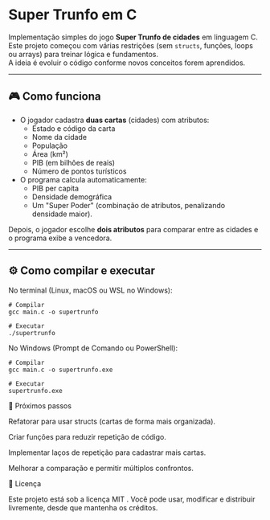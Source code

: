 # Super Trunfo em C

Implementação simples do jogo **Super Trunfo de cidades** em linguagem C.  
Este projeto começou com várias restrições (sem `structs`, funções, loops ou arrays) para treinar lógica e fundamentos.  
A ideia é evoluir o código conforme novos conceitos forem aprendidos.

---

## 🎮 Como funciona
- O jogador cadastra **duas cartas** (cidades) com atributos:
  - Estado e código da carta  
  - Nome da cidade  
  - População  
  - Área (km²)  
  - PIB (em bilhões de reais)  
  - Número de pontos turísticos  
- O programa calcula automaticamente:
  - PIB per capita  
  - Densidade demográfica  
  - Um "Super Poder" (combinação de atributos, penalizando densidade maior).  

Depois, o jogador escolhe **dois atributos** para comparar entre as cidades e o programa exibe a vencedora.

---

## ⚙️ Como compilar e executar
No terminal (Linux, macOS ou WSL no Windows):
```
# Compilar
gcc main.c -o supertrunfo

# Executar
./supertrunfo
```

No Windows (Prompt de Comando ou PowerShell):
```
# Compilar
gcc main.c -o supertrunfo.exe

# Executar
supertrunfo.exe
```
🚀 Próximos passos

Refatorar para usar structs (cartas de forma mais organizada).

Criar funções para reduzir repetição de código.

Implementar laços de repetição para cadastrar mais cartas.

Melhorar a comparação e permitir múltiplos confrontos.

📜 Licença

Este projeto está sob a licença MIT
.
Você pode usar, modificar e distribuir livremente, desde que mantenha os créditos.
